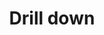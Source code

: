 ---
title: Drill down
layout: design-pattern
category: Charts
permalink: ui-patterns/charts/drill-down/
design-pattern-type: mobile
design-pattern-video: true

what: >
 A graphical overview top level page from which the user can get detailed information of separate subpage(s).

why: >
 To unclutter the graphics page and allow users to explore the data more deeply. 

do: >
 * If there is no visual cue that drill down is possible, use an invitation for first-time users.

 * Use the OS-default controls for navigating back up the chain.

 * Consider using dashboards for the top-level view.

dont: >
 * If there is enough space for the overview and there is a small amount of details. Use overview plus details pattern instead.

tags: >
 Summary, big data, graphs, drill down, table, content, data, pie chart, bars, lines, list, dashboards.

---